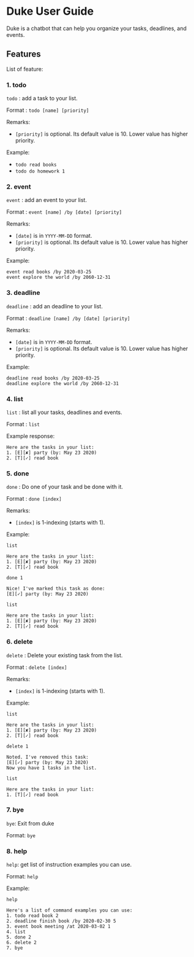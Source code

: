 # Duke User Guide

Duke is a chatbot that can help you organize your tasks, deadlines, and events.

## Features 

List of feature:

### 1. todo

`todo` : add a task to your list. 

Format : `todo [name] [priority]`

Remarks:

- `[priority]` is optional. Its default value is 10.
Lower value has higher priority.

Example:

- `todo read books`
- `todo do homework 1`

### 2. event

`event` : add an event to your list. 

Format : `event [name] /by [date] [priority]`

Remarks:

- `[date]` is in `YYYY-MM-DD` format.
- `[priority]` is optional. Its default value is 10. 
Lower value has higher priority.

Example:

`event read books /by 2020-03-25`\
`event explore the world /by 2060-12-31`

### 3. deadline

`deadline` : add an deadline to your list. 

Format : `deadline [name] /by [date] [priority]`

Remarks:

- `[date]` is in `YYYY-MM-DD` format.
- `[priority]` is optional. Its default value is 10. 
Lower value has higher priority.

Example:

`deadline read books /by 2020-03-25`\
`deadline explore the world /by 2060-12-31`

### 4. list

`list` : list all your tasks, deadlines and events.

Format : `list`

Example response:

    Here are the tasks in your list:
    1. [E][✘] party (by: May 23 2020)
    2. [T][✓] read book
    
### 5. done

`done` : Do one of your task and be done with it. 

Format : `done [index]`

Remarks:

- `[index]` is 1-indexing (starts with 1).

Example:

`list`

    Here are the tasks in your list:
    1. [E][✘] party (by: May 23 2020)
    2. [T][✓] read book
    
`done 1`

    Nice! I've marked this task as done:
    [E][✓] party (by: May 23 2020)
    
`list`

    Here are the tasks in your list:
    1. [E][✘] party (by: May 23 2020)
    2. [T][✓] read book
    
### 6. delete

`delete` : Delete your existing task from the list. 

Format : `delete [index]`

Remarks:
- `[index]` is 1-indexing (starts with 1).

Example:

`list`

    Here are the tasks in your list:
    1. [E][✘] party (by: May 23 2020)
    2. [T][✓] read book
    
`delete 1`

    Noted. I've removed this task:
    [E][✓] party (by: May 23 2020)
    Now you have 1 tasks in the list.
    
`list`

    Here are the tasks in your list:
    1. [T][✓] read book
    
    
### 7. bye

`bye`: Exit from duke

Format: `bye`

### 8. help

`help`: get list of instruction examples you can use. 

Format: `help`

Example:

`help`

    Here's a list of command examples you can use:
    1. todo read book 2
    2. deadline finish book /by 2020-02-30 5
    3. event book meeting /at 2020-03-02 1
    4. list
    5. done 2
    6. delete 2
    7. bye
